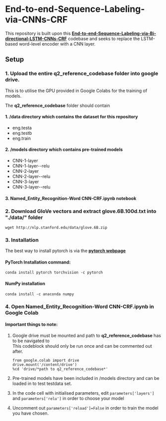 # End-to-end-Sequence-Labeling-via-CNNs-CRF 

This repository is built upon this [**End-to-end-Sequence-Labeling-via-Bi-directional-LSTM-CNNs-CRF**](https://github.com/jayavardhanr/End-to-end-Sequence-Labeling-via-Bi-directional-LSTM-CNNs-CRF-Tutorial/blob/master/Named_Entity_Recognition-LSTM-CNN-CRF-Tutorial.ipynb) codebase and seeks to replace the LSTM-based word-level encoder with a CNN layer. 


## Setup 

### 1. Upload the entire **q2_reference_codebase** folder into google drive. 
This is to utilise the GPU provided in Google Colabs for the training of models. 


The **q2_reference_codebase** folder should contain 

#### 1. /data directory which contains the dataset for this repository
- eng.testa
- eng.testb
- eng.train
#### 2. /models directory which contains pre-trained models 
- CNN-1-layer
- CNN-1-layer--relu
- CNN-2-layer
- CNN-2-layer--relu
- CNN-3-layer
- CNN-3-layer--relu
#### 3. **Named_Entity_Recognition-Word CNN-CRF.ipynb** notebook 


### 2. Download GloVe vectors and extract glove.6B.100d.txt into "./data/" folder
`wget http://nlp.stanford.edu/data/glove.6B.zip`

### 3. Installation
The best way to install pytorch is via the [**pytorch webpage**](http://pytorch.org/)

####  PyTorch Installation command:
`conda install pytorch torchvision -c pytorch`

####  NumPy installation
`conda install -c anaconda numpy`

### 4. Open **Named_Entity_Recognition-Word CNN-CRF.ipynb** in Google Colab

#### **Important things to note**:
1. Google drive must be mounted and path to **q2_reference_codebase** has to be navigated to<br>
    This codeblock should only be run once and can be commented out after. 

    `from google.colab import drive`<br> 
    `drive.mount('/content/drive')`<br>
    `%cd 'drive/*path to q2_reference_codebase*'`
2. Pre-trained models have been included in /models directory and can be loaded in to test testdata set.
3. In the code cell with initialised parameters, edit `parameters['layers']` and `parameters['relu']` in order to choose your model
4. Uncomment out `parameters['reload']=False` in order to train the model you have chosen.  
